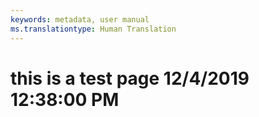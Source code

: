 ```yaml
---
keywords: metadata, user manual
ms.translationtype: Human Translation
---
```

# this is a test page 12/4/2019 12:38:00 PM
